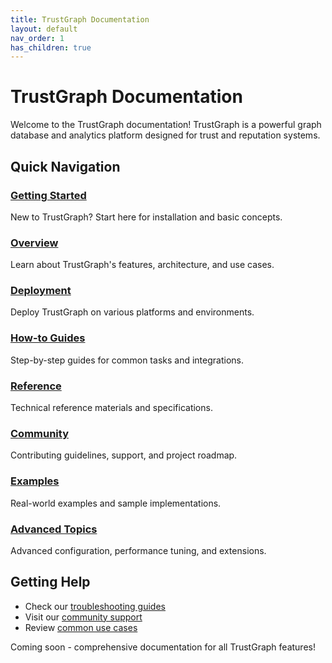 ```yaml
---
title: TrustGraph Documentation
layout: default
nav_order: 1
has_children: true
---
```


# TrustGraph Documentation

Welcome to the TrustGraph documentation! TrustGraph is a powerful graph database and analytics platform designed for trust and reputation systems.

## Quick Navigation

### [Getting Started](getting-started/)
New to TrustGraph? Start here for installation and basic concepts.

### [Overview](overview/)
Learn about TrustGraph's features, architecture, and use cases.

### [Deployment](deployment/)
Deploy TrustGraph on various platforms and environments.

### [How-to Guides](guides/)
Step-by-step guides for common tasks and integrations.

### [Reference](reference/)
Technical reference materials and specifications.

### [Community](community/)
Contributing guidelines, support, and project roadmap.

### [Examples](examples/)
Real-world examples and sample implementations.

### [Advanced Topics](advanced/)
Advanced configuration, performance tuning, and extensions.

## Getting Help

- Check our [troubleshooting guides](deployment/troubleshooting.md)
- Visit our [community support](community/support.md)
- Review [common use cases](overview/use-cases.md)

Coming soon - comprehensive documentation for all TrustGraph features!

